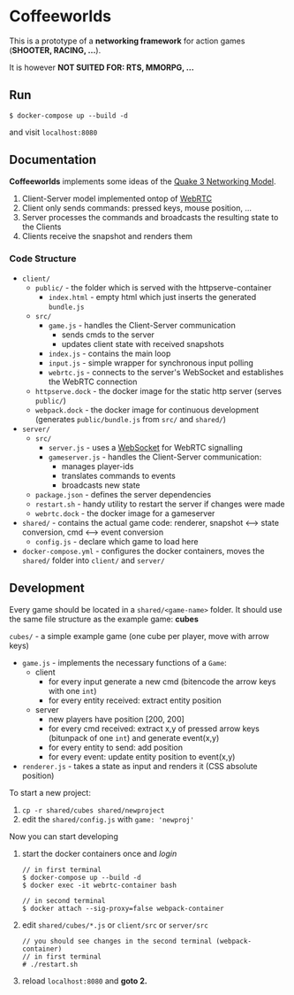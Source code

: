 # Coffeeworlds

This is a prototype of a **networking framework** for action games (**SHOOTER, RACING, ...**).

It is however **NOT SUITED FOR: RTS, MMORPG, ...**

## Run
```
$ docker-compose up --build -d
```
and visit ```localhost:8080```

## Documentation
**Coffeeworlds** implements some ideas of the [Quake 3 Networking Model](http://fabiensanglard.net/quake3/network.php).
  1. Client-Server model implemented ontop of [WebRTC](https://en.wikipedia.org/wiki/WebRTC)
  2. Client only sends commands: pressed keys, mouse position, ...
  3. Server processes the commands and broadcasts the resulting state to the Clients
  4. Clients receive the snapshot and renders them

### Code Structure
  * ```client/```
    * ```public/``` - the folder which is served with the httpserve-container
      * ```index.html``` - empty html which just inserts the generated ```bundle.js```
    * ```src/```
      * ```game.js``` - handles the Client-Server communication
        * sends cmds to the server
        * updates client state with received snapshots
      * ```index.js``` - contains the main loop
      * ```input.js``` - simple wrapper for synchronous input polling
      * ```webrtc.js``` - connects to the server's WebSocket and establishes the WebRTC connection
    * ```httpserve.dock``` - the docker image for the static http server (serves ```public/```)
    * ```webpack.dock``` - the docker image for continuous development (generates ```public/bundle.js``` from ```src/``` and ```shared/```)
  * ```server/```
    * ```src/```
      * ```server.js``` - uses a [WebSocket](https://www.npmjs.com/package/ws) for WebRTC signalling
      * ```gameserver.js``` - handles the Client-Server communication: 
        * manages player-ids
        * translates commands to events
        * broadcasts new state
    * ```package.json``` - defines the server dependencies
    * ```restart.sh``` - handy utility to restart the server if changes were made
    * ```webrtc.dock``` - the docker image for a gameserver
  * ```shared/``` - contains the actual game code: renderer, snapshot <--> state conversion, cmd <--> event conversion
    * ```config.js``` - declare which game to load here
  * ```docker-compose.yml``` - configures the docker containers, moves the ```shared/``` folder into ```client/``` and ```server/```
## Development
Every game should be located in a ```shared/<game-name>``` folder. 
It should use the same file structure as the example game: **cubes**

```cubes/``` - a simple example game (one cube per player, move with arrow keys)
  * ```game.js``` - implements the necessary functions of a ```Game```:
    * client
      * for every input generate a new cmd (bitencode the arrow keys with one ```int```)
      * for every entity received: extract entity position
    * server
      * new players have position [200, 200]
      * for every cmd received: extract x,y of pressed arrow keys (bitunpack of one ```int```) and generate event(x,y)
      * for every entity to send: add position
      * for every event: update entity position to event(x,y)
  * ```renderer.js``` - takes a state as input and renders it (CSS absolute position)


To start a new project: 
  1. ```cp -r shared/cubes shared/newproject```
  2. edit the ```shared/config.js``` with ```game: 'newproj'```

Now you can start developing

  1. start the docker containers once and *login*
        ```
        // in first terminal
        $ docker-compose up --build -d
        $ docker exec -it webrtc-container bash
        
        // in second terminal
        $ docker attach --sig-proxy=false webpack-container 
        ```
  2. edit ```shared/cubes/*.js```  or ```client/src``` or ```server/src```
        ```
        // you should see changes in the second terminal (webpack-container)
        // in first terminal
        # ./restart.sh
        ```
  3. reload ```localhost:8080``` and **goto 2.**
